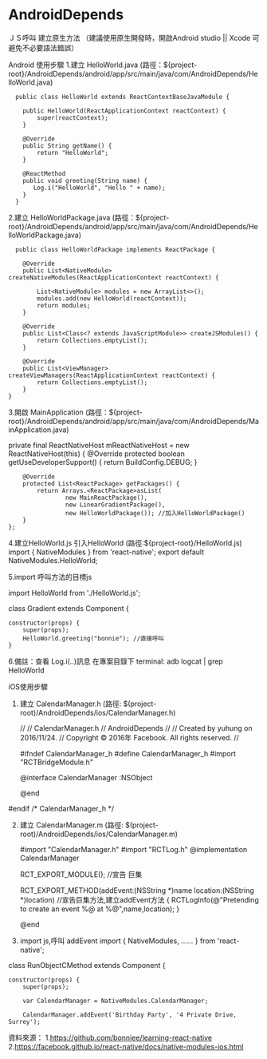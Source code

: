 # AndroidDepends
ＪＳ呼叫 建立原生方法 （建議使用原生開發時，開啟Android studio || Xcode 可避免不必要語法錯誤）

Android 使用步驟
1.建立 HelloWorld.java (路徑：${project-root}/AndroidDepends/android/app/src/main/java/com/AndroidDepends/HelloWorld.java)
      
      public class HelloWorld extends ReactContextBaseJavaModule {

        public HelloWorld(ReactApplicationContext reactContext) {
            super(reactContext);
        }

        @Override
        public String getName() {
            return "HelloWorld";
        }

        @ReactMethod
        public void greeting(String name) {
           Log.i("HelloWorld", "Hello " + name);
        }
      }
2.建立 HelloWorldPackage.java (路徑：${project-root}/AndroidDepends/android/app/src/main/java/com/AndroidDepends/HelloWorldPackage.java)

      public class HelloWorldPackage implements ReactPackage {

        @Override
        public List<NativeModule> createNativeModules(ReactApplicationContext reactContext) {

            List<NativeModule> modules = new ArrayList<>();
            modules.add(new HelloWorld(reactContext));
            return modules;
        }

        @Override
        public List<Class<? extends JavaScriptModule>> createJSModules() {
            return Collections.emptyList();
        }

        @Override
        public List<ViewManager> createViewManagers(ReactApplicationContext reactContext) {
            return Collections.emptyList();
        }
    }
3.開啟 MainApplication (路徑：${project-root}/AndroidDepends/android/app/src/main/java/com/AndroidDepends/MainApplication.java)
  
  private final ReactNativeHost mReactNativeHost = new ReactNativeHost(this) {
        @Override
        protected boolean getUseDeveloperSupport() {
            return BuildConfig.DEBUG;
        }

        @Override
        protected List<ReactPackage> getPackages() {
            return Arrays.<ReactPackage>asList(
                    new MainReactPackage(),
                    new LinearGradientPackage(), 
                    new HelloWorldPackage()); //加入HelloWorldPackage()
        }
    };

4.建立HelloWorld.js 引入HelloWorld (路徑:${project-root}/HelloWorld.js)
  import { NativeModules } from 'react-native';
  export default NativeModules.HelloWorld;
 
5.import 呼叫方法的目標js

import HelloWorld from './HelloWorld.js';

class Gradient extends Component {

    constructor(props) {
        super(props);
        HelloWorld.greeting("bonnie"); //直接呼叫
    }


6.備註：查看 Log.i(..)訊息
  在專案目錄下 terminal: adb logcat | grep HelloWorld


iOS使用步驟
1. 建立 CalendarManager.h (路徑: $(project-root)/AndroidDepends/ios/CalendarManager.h)

      //
      //  CalendarManager.h
      //  AndroidDepends
      //
      //  Created by yuhung on 2016/11/24.
      //  Copyright © 2016年 Facebook. All rights reserved.
      //

      #ifndef CalendarManager_h
      #define CalendarManager_h
      #import "RCTBridgeModule.h"

      @interface CalendarManager :NSObject <RCTBridgeModule>

      @end

#endif /* CalendarManager_h */
   
2. 建立 CalendarManager.m (路徑: $(project-root)/AndroidDepends/ios/CalendarManager.m)

   #import "CalendarManager.h"
   #import "RCTLog.h"
   @implementation CalendarManager
   
   RCT_EXPORT_MODULE(); //宣告 巨集

   RCT_EXPORT_METHOD(addEvent:(NSString *)name location:(NSString *)location) //宣告巨集方法,建立addEvent方法
   {
      RCTLogInfo(@"Pretending to create an event %@ at %@",name,location);
   }
   
   @end

3. import js,呼叫 addEvent
   import {
      NativeModules,
      ......
    } from 'react-native';

class RunObjectCMethod extends Component {

    constructor(props) {
        super(props);

        var CalendarManager = NativeModules.CalendarManager;

        CalendarManager.addEvent('Birthday Party', '4 Private Drive, Surrey');
 
 資料來源：
 1.https://github.com/bonniee/learning-react-native
 2.https://facebook.github.io/react-native/docs/native-modules-ios.html
